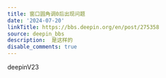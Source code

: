 ```yaml
---
title: 窗口圆角调0后出现问题
date: '2024-07-20'
linkTitle: https://bbs.deepin.org/en/post/275358
source: deepin_bbs
description:  是这样的 
disable_comments: true
---
```

deepinV23 
